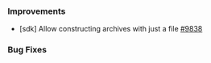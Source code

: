 ### Improvements

- [sdk] Allow constructing archives with just a file
  [#9838](https://github.com/pulumi/pulumi/pull/9838)

### Bug Fixes
